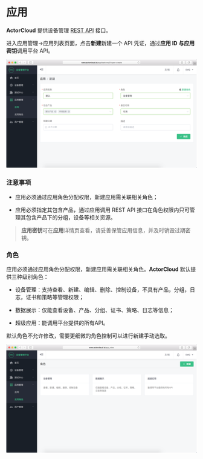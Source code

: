 # 应用

**ActorCloud** 提供设备管理 [REST API](rest/rest.md) 接口。

进入应用管理->应用列表页面，点击**新建**新建一个 API 凭证，通过**应用 ID **与**应用密钥**调用平台 API。

![](/assets/app_details.png)


### 注意事项

- 应用必须通过应用角色分配权限，新建应用需关联相关角色；

- 应用必须指定其包含产品，通过应用调用 REST API 接口在角色权限内只可管理其包含产品下的分组，设备等相关资源。


> **应用密钥**可在**应用**详情页查看，请妥善保管应用信息，并及时销毁过期密钥。


### 角色

应用必须通过应用角色分配权限，新建应用需关联相关角色。**ActorCloud** 默认提供三种级别角色：

- 设备管理：支持查看、新建、编辑、删除、控制设备，不具有产品，分组，日志，证书和策略等管理权限；

- 数据展示：仅能查看设备、产品、分组、证书、策略、日志等信息；

- 超级应用：能调用平台提供的所有API。

默认角色不允许修改，需要更细微的角色控制可以进行新建手动选取。

![](/assets/app_roles.png)
